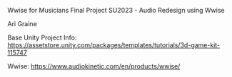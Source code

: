Wwise for Musicians Final Project SU2023 - Audio Redesign using Wwise

Ari Graine

Base Unity Project Info:
https://assetstore.unity.com/packages/templates/tutorials/3d-game-kit-115747

Wwise:
https://www.audiokinetic.com/en/products/wwise/
